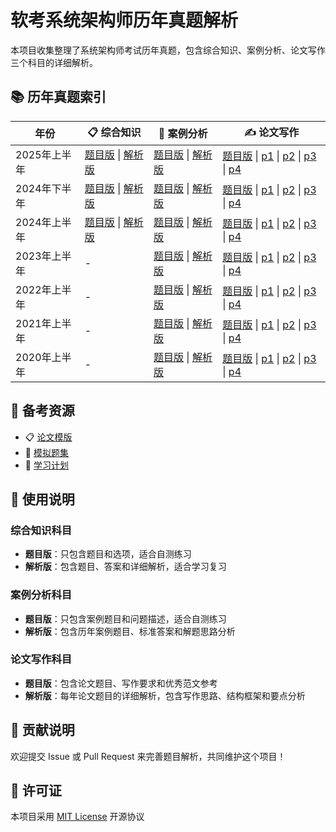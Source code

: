 # 软考系统架构师历年真题解析

本项目收集整理了系统架构师考试历年真题，包含综合知识、案例分析、论文写作三个科目的详细解析。

## 📚 历年真题索引

| 年份 | 📋 综合知识 | 📝 案例分析 | ✍️ 论文写作 |
|------|-------------|-------------|-------------|
| 2025年上半年 | [题目版](2025_first/comprehensive_knowledge_questions_only.md) \| [解析版](2025_first/comprehensive_knowledge.md) | [题目版](2025_first/case_analysis_questions_only.md) \| [解析版](2025_first/case_analysis.md) | [题目版](2025_first/lecture_writting.md) \| [p1](2025_first/lecture_detail/p1.md) \| [p2](2025_first/lecture_detail/p2.md) \| [p3](2025_first/lecture_detail/p3.md) \| [p4](2025_first/lecture_detail/p4.md) |
| 2024年下半年 | [题目版](2024_second/comprehensive_knowledge_questions_only.md) \| [解析版](2024_second/comprehensive_knowledge.md) | [题目版](2024_second/case_analysis_questions_only.md) \| [解析版](2024_second/case_analysis.md) | [题目版](2024_second/lecture_writting.md) \| [p1](2024_second/lecture_detail/p1.md) \| [p2](2024_second/lecture_detail/p2.md) \| [p3](2024_second/lecture_detail/p3.md) \| [p4](2024_second/lecture_detail/p4.md) |
| 2024年上半年 | [题目版](2024_first/comprehensive_knowledge_questions_only.md) \| [解析版](2024_first/comprehensive_knowledge.md) | [题目版](2024_first/case_analysis_questions_only.md) \| [解析版](2024_first/case_analysis.md) | [题目版](2024_first/lecture_writting.md) \| [p1](2024_first/lecture_detail/p1.md) \| [p2](2024_first/lecture_detail/p2.md) \| [p3](2024_first/lecture_detail/p3.md) \| [p4](2024_first/lecture_detail/p4.md) |
| 2023年上半年 | - | [题目版](2023_first/case_analysis_questions_only.md) \| [解析版](2023_first/case_analysis.md) | [题目版](2023_first/lecture_writting.md) \| [p1](2023_first/lecture_detail/p1.md) \| [p2](2023_first/lecture_detail/p2.md) \| [p3](2023_first/lecture_detail/p3.md) \| [p4](2023_first/lecture_detail/p4.md) |
| 2022年上半年 | - | [题目版](2022_first/case_analysis_questions_only.md) \| [解析版](2022_first/case_analysis.md) | [题目版](2022_first/lecture_writting.md) \| [p1](2022_first/lecture_detail/p1.md) \| [p2](2022_first/lecture_detail/p2.md) \| [p3](2022_first/lecture_detail/p3.md) \| [p4](2022_first/lecture_detail/p4.md) |
| 2021年上半年 | - | [题目版](2021_first/case_analysis_questions_only.md) \| [解析版](2021_first/case_analysis.md) | [题目版](2021_first/lecture_writting.md) \| [p1](2021_first/lecture_detail/p1.md) \| [p2](2021_first/lecture_detail/p2.md) \| [p3](2021_first/lecture_detail/p3.md) \| [p4](2021_first/lecture_detail/p4.md) |
| 2020年上半年 | - | [题目版](2020_first/case_analysis_questions_only.md) \| [解析版](2020_first/case_analysis.md) | [题目版](2020_first/lecture_writting.md) \| [p1](2020_first/lecture_detail/p1.md) \| [p2](2020_first/lecture_detail/p2.md) \| [p3](2020_first/lecture_detail/p3.md) \| [p4](2020_first/lecture_detail/p4.md) |

## 🎯 备考资源

- 📋 [论文模版](./template/lecture_template.md)
- 📝 [模拟题集](./simulation/)
- 📅 [学习计划](./study_plan.md)

## 📖 使用说明

### 综合知识科目
- **题目版**：只包含题目和选项，适合自测练习
- **解析版**：包含题目、答案和详细解析，适合学习复习

### 案例分析科目
- **题目版**：只包含案例题目和问题描述，适合自测练习
- **解析版**：包含历年案例题目、标准答案和解题思路分析

### 论文写作科目
- **题目版**：包含论文题目、写作要求和优秀范文参考
- **解析版**：每年论文题目的详细解析，包含写作思路、结构框架和要点分析

## 🤝 贡献说明

欢迎提交 Issue 或 Pull Request 来完善题目解析，共同维护这个项目！

## 📄 许可证

本项目采用 [MIT License](LICENSE) 开源协议